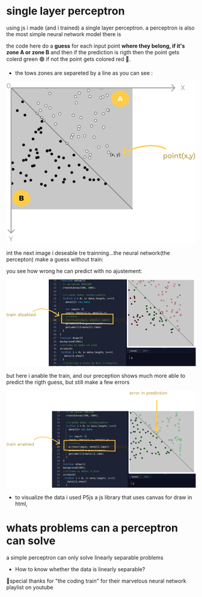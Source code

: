 # single layer perceptron 

using js i made (and i trained) a single layer perceptron.  a perceptron is also the most simple neural network model there is 

the code here do a **guess** for each input point **where they belong, if it's zone A or zone B** and then if the prediction is rigth then the point gets colerd green 🟢 if not the point  gets colored red 🔴.

* the tows zones are separeted by a line as you can see :
<p align="center">
<img src="images/planxy.png" >
</p>

int the next image i deseable tre trainning...the neural network(the percepton) make a guess without train:

you see how wrong he can predict with no ajustement:

<img src="images/without-train.png">


but here i anable the train, and our preception shows much more able to predict the rigth guess, but still make a few errors

<img src="images/with-train.png">


* to visualize the data i used P5js a js library that uses canvas for draw in html,

# whats problems can a perceptron can solve 

a simple perceptron can only solve linearly separable problems

* How to know whether the data is linearly separable?


🤩special thanks for "the coding train" for their marvelous neural network playlist on youtube


